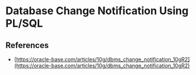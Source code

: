 # Database Change Notification Using PL/SQL



## References

- [https://oracle-base.com/articles/10g/dbms_change_notification_10gR2](https://oracle-base.com/articles/10g/dbms_change_notification_10gR2)
